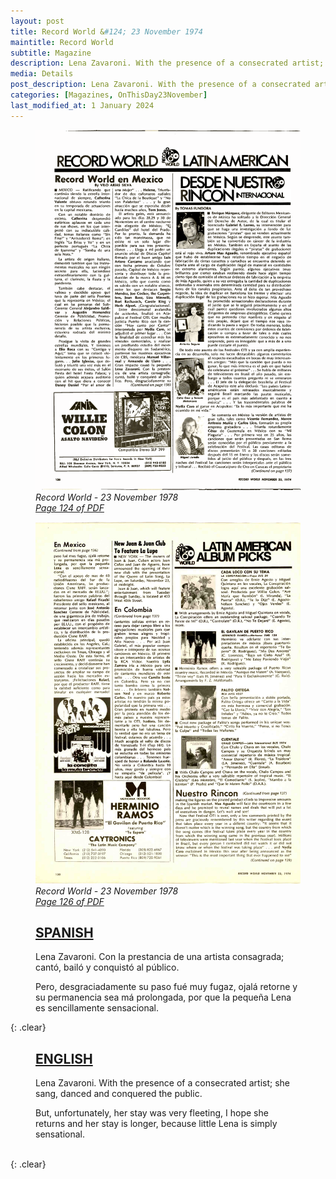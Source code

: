 ```yaml
---
layout: post
title: Record World &#124; 23 November 1974
maintitle: Record World
subtitle: Magazine
description: Lena Zavaroni. With the presence of a consecrated artist; she sang, danced and conquered the public.
media: Details
post_description: Lena Zavaroni. With the presence of a consecrated artist; she sang, danced and conquered the public.
categories: [Magazines, OnThisDay23November]
last_modified_at: 1 January 2024
---
```


<figure class="fig1">
<a href="/assets/images/magazines/1974-11-23-124-record-world.png"><img src="/assets/images/magazines/1974-11-23-124-record-world.png" class="full-width zoom-in" /></a>
<cite>Record World - 23 November 1978<br /><a class="external-link" href="https://worldradiohistory.com/Archive-All-Music/Record-World/70s/74/RW-1974-11-23.pdf#page=124">Page 124 of PDF</a></cite>
</figure>

<figure class="fig2">
<a href="/assets/images/magazines/1974-11-23-126-record-world.png"><img src="/assets/images/magazines/1974-11-23-126-record-world.png" class="full-width zoom-in" /></a>
<cite>Record World - 23 November 1978<br /><a class="external-link" href="https://worldradiohistory.com/Archive-All-Music/Record-World/70s/74/RW-1974-11-23.pdf#page=126">Page 126 of PDF</a></cite>
</figure>

<figure class="fig3">
<h2 id="spanish"><a href="#spanish">SPANISH</a></h2>
<p>Lena Zavaroni. Con Ia prestancia de una artista consagrada; cantó, bailó y conquistó al público.</p>
<p>Pero, desgraciadamente su paso fué muy fugaz, ojalá retorne y su permanencia sea má prolongada, por que Ia pequeña Lena es sencillamente sensacional.</p>
</figure>

{: .clear}

<figure class="fig3">
<h2 id="english"><a href="#english">ENGLISH</a></h2>
<p>Lena Zavaroni. With the presence of a consecrated artist; she sang, danced and conquered the public.</p>
<p>But, unfortunately, her stay was very fleeting, I hope she returns and her stay is longer, because little Lena is simply sensational.</p>
</figure>

<br />{: .clear}

